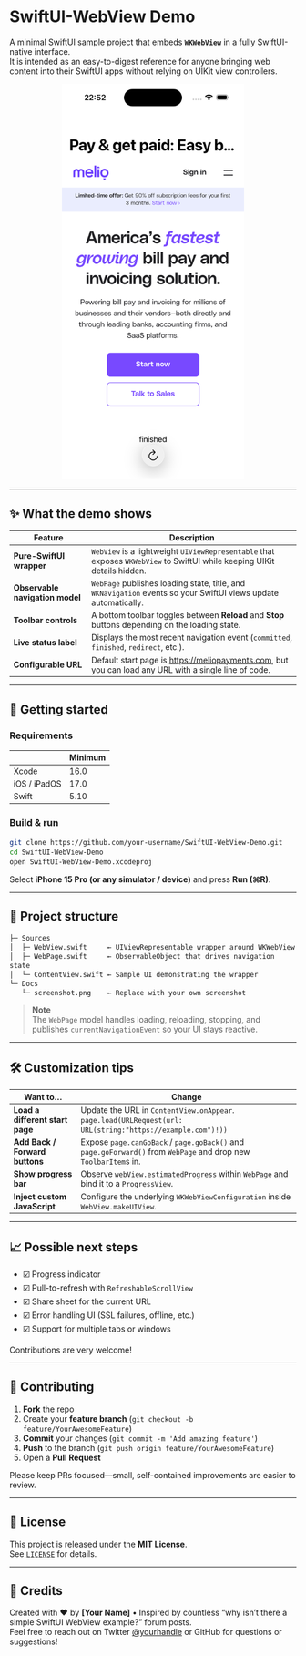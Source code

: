 # SwiftUI-WebView Demo

A minimal SwiftUI sample project that embeds **`WKWebView`** in a fully SwiftUI-native interface.  
It is intended as an easy-to-digest reference for anyone bringing web content into their SwiftUI apps without relying on UIKit view controllers.

<p align="center">
  <img src="webview.png" width="320" alt="App screenshot">
</p>

---

## ✨ What the demo shows

| Feature | Description |
|---------|-------------|
| **Pure-SwiftUI wrapper** | `WebView` is a lightweight `UIViewRepresentable` that exposes `WKWebView` to SwiftUI while keeping UIKit details hidden. |
| **Observable navigation model** | `WebPage` publishes loading state, title, and `WKNavigation` events so your SwiftUI views update automatically. |
| **Toolbar controls** | A bottom toolbar toggles between **Reload** and **Stop** buttons depending on the loading state. |
| **Live status label** | Displays the most recent navigation event (`committed`, `finished`, `redirect`, etc.). |
| **Configurable URL** | Default start page is <https://meliopayments.com>, but you can load any URL with a single line of code. |

---

## 🚀 Getting started

### Requirements

|                | Minimum |
|----------------|---------|
| Xcode          | 16.0    |
| iOS / iPadOS   | 17.0    |
| Swift          | 5.10    |

### Build & run

```bash
git clone https://github.com/your-username/SwiftUI-WebView-Demo.git
cd SwiftUI-WebView-Demo
open SwiftUI-WebView-Demo.xcodeproj
```

Select **iPhone 15 Pro (or any simulator / device)** and press **Run (⌘R)**.

---

## 🧩 Project structure

```
├─ Sources
│  ├─ WebView.swift     ← UIViewRepresentable wrapper around WKWebView
│  ├─ WebPage.swift     ← ObservableObject that drives navigation state
│  └─ ContentView.swift ← Sample UI demonstrating the wrapper
└─ Docs
   └─ screenshot.png    ← Replace with your own screenshot
```

> **Note**  
> The `WebPage` model handles loading, reloading, stopping, and publishes `currentNavigationEvent` so your UI stays reactive.

---

## 🛠 Customization tips

| Want to… | Change |
|----------|--------|
| **Load a different start page** | Update the URL in `ContentView.onAppear`.<br>`page.load(URLRequest(url: URL(string:"https://example.com")!))` |
| **Add Back / Forward buttons** | Expose `page.canGoBack` / `page.goBack()` and `page.goForward()` from `WebPage` and drop new `ToolbarItem`s in. |
| **Show progress bar** | Observe `webView.estimatedProgress` within `WebPage` and bind it to a `ProgressView`. |
| **Inject custom JavaScript** | Configure the underlying `WKWebViewConfiguration` inside `WebView.makeUIView`. |

---

## 📈 Possible next steps

* ☑️ Progress indicator  
* ☑️ Pull-to-refresh with `RefreshableScrollView`  
* ☑️ Share sheet for the current URL  
* ☑️ Error handling UI (SSL failures, offline, etc.)  
* ☑️ Support for multiple tabs or windows  

Contributions are very welcome!

---

## 🤝 Contributing

1. **Fork** the repo  
2. Create your **feature branch** (`git checkout -b feature/YourAwesomeFeature`)  
3. **Commit** your changes (`git commit -m 'Add amazing feature'`)  
4. **Push** to the branch (`git push origin feature/YourAwesomeFeature`)  
5. Open a **Pull Request**

Please keep PRs focused—small, self-contained improvements are easier to review.

---

## 📜 License

This project is released under the **MIT License**.  
See [`LICENSE`](LICENSE) for details.

---

## 🙏 Credits

Created with ❤️ by **[Your Name]** • Inspired by countless “why isn’t there a simple SwiftUI WebView example?” forum posts.  
Feel free to reach out on Twitter [@yourhandle](https://twitter.com/yourhandle) or GitHub for questions or suggestions!
